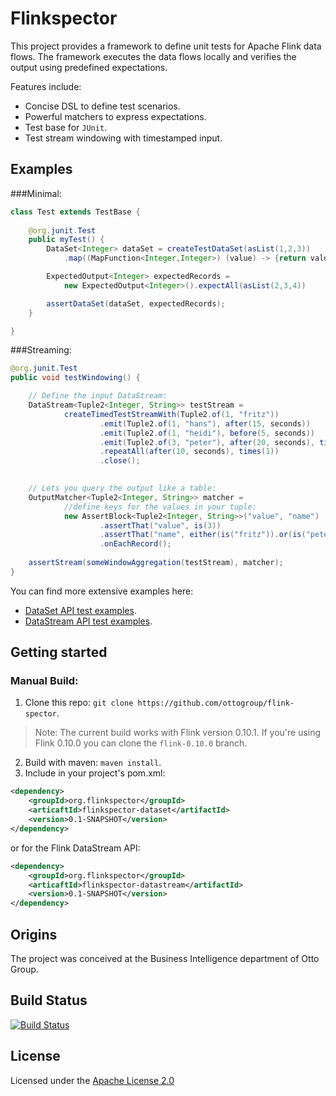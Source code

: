 # Flinkspector

This project provides a framework to define unit tests for Apache Flink data flows.
The framework executes the data flows locally and verifies the output using predefined expectations. 

Features include:
- Concise DSL to define test scenarios.
- Powerful matchers to express expectations.
- Test base for `JUnit`.
- Test stream windowing with timestamped input.

## Examples

###Minimal:
```java
class Test extends TestBase {
    
    @org.junit.Test
    public myTest() {
		DataSet<Integer> dataSet = createTestDataSet(asList(1,2,3))
		    .map((MapFunction<Integer,Integer>) (value) -> {return value + 1});

		ExpectedOutput<Integer> expectedRecords = 
		    new ExpectedOutput<Integer>().expectAll(asList(2,3,4))

		assertDataSet(dataSet, expectedRecords);
    }

}
```

###Streaming: 
```java
@org.junit.Test
public void testWindowing() {

	// Define the input DataStream:	
	DataStream<Tuple2<Integer, String>> testStream =
			createTimedTestStreamWith(Tuple2.of(1, "fritz"))
					.emit(Tuple2.of(1, "hans"), after(15, seconds))	
					.emit(Tuple2.of(1, "heidi"), before(5, seconds))	
					.emit(Tuple2.of(3, "peter"), after(20, seconds), times(10))	
					.repeatAll(after(10, seconds), times(1))
					.close();

		
	// Lets you query the output like a table:
	OutputMatcher<Tuple2<Integer, String>> matcher =
			//define keys for the values in your tuple:
			new AssertBlock<Tuple2<Integer, String>>("value", "name")
					.assertThat("value", is(3))
					.assertThat("name", either(is("fritz")).or(is("peter")))
					.onEachRecord();
	
	assertStream(someWindowAggregation(testStream), matcher);
}
```

You can find more extensive examples here: 
* [DataSet API test examples](flinkspector-dataset/src/test/java/org/flinkspector/dataset/examples).
* [DataStream API test examples](flinkspector-datastream/src/test/java/org/flinkspector/datastream/examples).

## Getting started

### Manual Build:
1. Clone this repo: `git clone https://github.com/ottogroup/flink-spector`.

> Note: The current build works with Flink version 0.10.1.
> If you're using Flink 0.10.0 you can clone the `flink-0.10.0` branch.

2. Build with maven: `maven install`.
3. Include in your project's pom.xml: 
```xml
<dependency>
    <groupId>org.flinkspector</groupId>
    <articaftId>flinkspector-dataset</artifactId>
    <version>0.1-SNAPSHOT</version>
</dependency>
```
or for the Flink DataStream API:
    
```xml
<dependency>
    <groupId>org.flinkspector</groupId>
    <articaftId>flinkspector-datastream</artifactId>
    <version>0.1-SNAPSHOT</version>
</dependency>
```


## Origins
The project was conceived at the Business Intelligence department of Otto Group.

## Build Status

[![Build Status](https://travis-ci.org/ottogroup/flink-spector.svg?branch=master)](https://travis-ci.org/ottogroup/flink-spector)

## License
Licensed under the [Apache License 2.0](https://github.com/ottogroup/schedoscope/blob/master/LICENSE)
